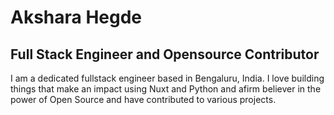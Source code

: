 # Akshara Hegde
## Full Stack Engineer and Opensource Contributor

I am a dedicated fullstack engineer based in Bengaluru, India. I love building things that make an impact using Nuxt and Python and afirm believer in the power of Open Source and have contributed to various projects.
